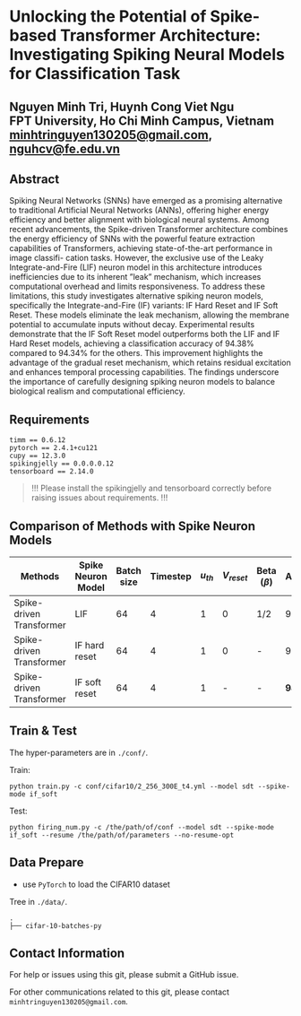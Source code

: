 # Unlocking the Potential of Spike-based Transformer Architecture: Investigating Spiking Neural Models for Classification Task

Nguyen Minh Tri, Huynh Cong Viet Ngu  
FPT University, Ho Chi Minh Campus, Vietnam  
minhtringuyen130205@gmail.com, nguhcv@fe.edu.vn
---

## Abstract

Spiking Neural Networks (SNNs) have emerged as a promising alternative to traditional Artificial Neural
Networks (ANNs), offering higher energy efficiency and better alignment with biological neural systems. Among
recent advancements, the Spike-driven Transformer architecture combines the energy efficiency of SNNs with the
powerful feature extraction capabilities of Transformers, achieving state-of-the-art performance in image classifi-
cation tasks. However, the exclusive use of the Leaky Integrate-and-Fire (LIF) neuron model in this architecture
introduces inefficiencies due to its inherent ”leak” mechanism, which increases computational overhead and limits
responsiveness. To address these limitations, this study investigates alternative spiking neuron models, specifically
the Integrate-and-Fire (IF) variants: IF Hard Reset and IF Soft Reset. These models eliminate the leak mechanism,
allowing the membrane potential to accumulate inputs without decay. Experimental results demonstrate that the IF
Soft Reset model outperforms both the LIF and IF Hard Reset models, achieving a classification accuracy of 94.38%
compared to 94.34% for the others. This improvement highlights the advantage of the gradual reset mechanism, which
retains residual excitation and enhances temporal processing capabilities. The findings underscore the importance of
carefully designing spiking neuron models to balance biological realism and computational efficiency. 

## Requirements

```python3
timm == 0.6.12
pytorch == 2.4.1+cu121
cupy == 12.3.0
spikingjelly == 0.0.0.0.12
tensorboard == 2.14.0
```

> !!! Please install the spikingjelly and tensorboard correctly before raising issues about requirements. !!!

## Comparison of Methods with Spike Neuron Models

| Methods                  | Spike Neuron Model | Batch size | Timestep | $u_{th}$ | $V_{reset}$  | Beta ($\beta$)| Accuracy |
|--------------------------|--------------------|------------|----------|----------|--------------|---------------|----------|
| Spike-driven Transformer | LIF                | 64         | 4        | 1        | 0            | 1/2           | 94.34    |
| Spike-driven Transformer | IF hard reset      | 64         | 4        | 1        | 0            | -             | 94.34    |
| Spike-driven Transformer | IF soft reset      | 64         | 4        | 1        | -            | -             | **94.38**    |

## Train & Test

The hyper-parameters are in `./conf/`.


Train:

```shell
python train.py -c conf/cifar10/2_256_300E_t4.yml --model sdt --spike-mode if_soft
```

Test:

```shell
python firing_num.py -c /the/path/of/conf --model sdt --spike-mode if_soft --resume /the/path/of/parameters --no-resume-opt

```


## Data Prepare

- use `PyTorch` to load the CIFAR10 dataset

Tree in `./data/`.

```shell
.
├── cifar-10-batches-py

```



## Contact Information


For help or issues using this git, please submit a GitHub issue.

For other communications related to this git, please contact `minhtringuyen130205@gmail.com`.
